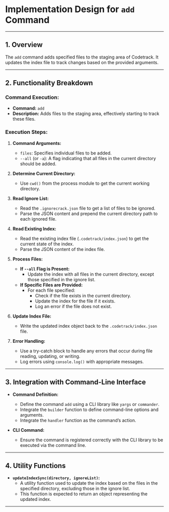 # **Implementation Design for `add` Command**

---

## **1. Overview**

The `add` command adds specified files to the staging area of Codetrack. It updates the index file to track changes based on the provided arguments.

---

## **2. Functionality Breakdown**

### **Command Execution:**
- **Command:** `add`
- **Description:** Adds files to the staging area, effectively starting to track these files.

### **Execution Steps:**

1. **Command Arguments:**
   - `files`: Specifies individual files to be added.
   - `--all` (or `-a`): A flag indicating that all files in the current directory should be added.

2. **Determine Current Directory:**
   - Use `cwd()` from the process module to get the current working directory.

3. **Read Ignore List:**
   - Read the `.ignorecrack.json` file to get a list of files to be ignored.
   - Parse the JSON content and prepend the current directory path to each ignored file.

4. **Read Existing Index:**
   - Read the existing index file (`.codetrack/index.json`) to get the current state of the index.
   - Parse the JSON content of the index file.

5. **Process Files:**
   - **If `--all` Flag is Present:**
     - Update the index with all files in the current directory, except those specified in the ignore list.
   - **If Specific Files are Provided:**
     - For each file specified:
       - Check if the file exists in the current directory.
       - Update the index for the file if it exists.
       - Log an error if the file does not exist.

6. **Update Index File:**
   - Write the updated index object back to the `.codetrack/index.json` file.

7. **Error Handling:**
   - Use a try-catch block to handle any errors that occur during file reading, updating, or writing.
   - Log errors using `console.log()` with appropriate messages.

---

## **3. Integration with Command-Line Interface**

- **Command Definition:**
  - Define the command `add` using a CLI library like `yargs` or `commander`.
  - Integrate the `builder` function to define command-line options and arguments.
  - Integrate the `handler` function as the command’s action.

- **CLI Command:**
  - Ensure the command is registered correctly with the CLI library to be executed via the command line.

---

## **4. Utility Functions**

- **`updateIndexSync(directory, ignoreList)`:**
  - A utility function used to update the index based on the files in the specified directory, excluding those in the ignore list.
  - This function is expected to return an object representing the updated index.

---

